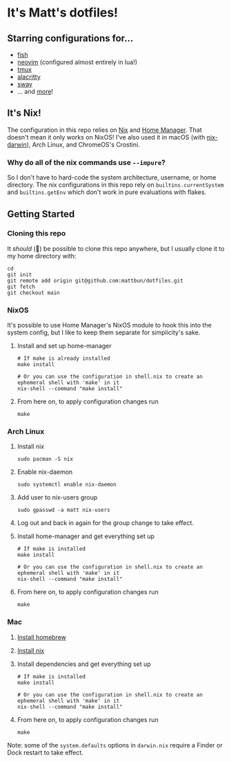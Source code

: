 # It's Matt's dotfiles!

## Starring configurations for...

* [fish](https://fishshell.com/)
* [neovim](https://neovim.io/) (configured almost entirely in lua!)
* [tmux](https://github.com/tmux/tmux)
* [alacritty](https://github.com/alacritty/alacritty)
* [sway](https://swaywm.org/)
* ... and [more](https://github.com/mattbun/dotfiles/tree/main/.config/nixpkgs/packages)!

## It's Nix!

The configuration in this repo relies on [Nix](https://nixos.org/) and [Home Manager](https://github.com/nix-community/home-manager). That doesn't mean it only works on NixOS! I've also used it in macOS (with [nix-darwin](https://github.com/LnL7/nix-darwin)), Arch Linux, and ChromeOS's Crostini.

### Why do all of the nix commands use `--impure`?

So I don't have to hard-code the system architecture, username, or home directory. The nix configurations in this repo rely on `builtins.currentSystem` and `builtins.getEnv` which don't work in pure evaluations with flakes.

## Getting Started

### Cloning this repo

It _should_ (🤞) be possible to clone this repo anywhere, but I usually clone it to my home directory with:

```shell
cd
git init
git remote add origin git@github.com:mattbun/dotfiles.git
git fetch
git checkout main
```

### NixOS

It's possible to use Home Manager's NixOS module to hook this into the system config, but I like to keep them separate for simplicity's sake.

1. Install and set up home-manager

    ```shell
    # If make is already installed
    make install

    # Or you can use the configuration in shell.nix to create an ephemeral shell with 'make' in it
    nix-shell --command "make install"
    ```

2. From here on, to apply configuration changes run

    ```shell
    make
    ```

### Arch Linux

1. Install nix

    ```shell
    sudo pacman -S nix
    ```

2. Enable nix-daemon

    ```shell
    sudo systemctl enable nix-daemon
    ```

3. Add user to nix-users group

    ```shell
    sudo gpasswd -a matt nix-users
    ```

4. Log out and back in again for the group change to take effect.

5. Install home-manager and get everything set up

    ```shell
    # If make is installed
    make install

    # Or you can use the configuration in shell.nix to create an ephemeral shell with 'make' in it
    nix-shell --command "make install"
    ```

6. From here on, to apply configuration changes run

    ```shell
    make
    ```

### Mac

1. [Install homebrew](https://brew.sh/)

2. [Install nix](https://nix.dev/tutorials/install-nix)

3. Install dependencies and get everything set up

    ```
    # If make is installed
    make install

    # Or you can use the configuration in shell.nix to create an ephemeral shell with 'make' in it
    nix-shell --command "make install"
    ```

4. From here on, to apply configuration changes run

    ```shell
    make
    ```

Note: some of the `system.defaults` options in `darwin.nix` require a Finder or Dock restart to take effect.

